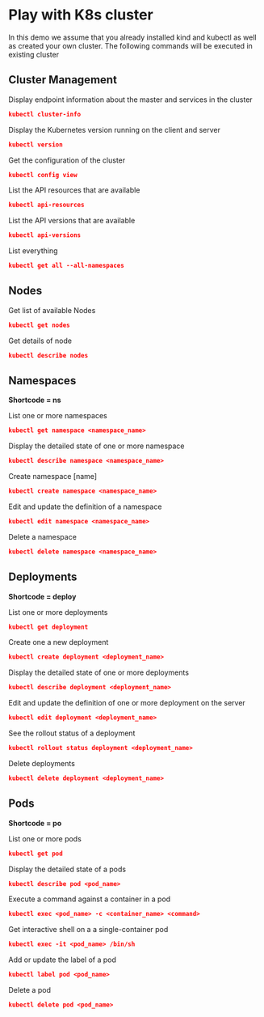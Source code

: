 # Play with K8s cluster
In this demo we assume that you already installed kind and kubectl as well as created your own cluster.
The following commands will be executed in existing cluster

## Cluster Management

Display endpoint information about the master and services in the cluster

```json
kubectl cluster-info
```

Display the Kubernetes version running on the client and server

```json
kubectl version
```

Get the configuration of the cluster

```json
kubectl config view
```

List the API resources that are available

```json
kubectl api-resources
```

List the API versions that are available

```json
kubectl api-versions
```

List everything

```json
kubectl get all --all-namespaces
```

## Nodes
Get list of available Nodes
```json
kubectl get nodes
```

Get details of node
```json 
kubectl describe nodes
```
## Namespaces
**Shortcode = ns**

List one or more namespaces

```json
kubectl get namespace <namespace_name>
```

Display the detailed state of one or more namespace

```json
kubectl describe namespace <namespace_name>
```
Create namespace [name]

```json
kubectl create namespace <namespace_name>
```
Edit and update the definition of a namespace

```json
kubectl edit namespace <namespace_name>
```

Delete a namespace
```json
kubectl delete namespace <namespace_name>
```

## Deployments

**Shortcode = deploy**

List one or more deployments

```json
kubectl get deployment
```
Create one a new deployment

```json
kubectl create deployment <deployment_name>
```

Display the detailed state of one or more deployments

```json
kubectl describe deployment <deployment_name>
```

Edit and update the definition of one or more deployment on the server

```json
kubectl edit deployment <deployment_name>
```

See the rollout status of a deployment

```json
kubectl rollout status deployment <deployment_name>
```

Delete deployments

```json
kubectl delete deployment <deployment_name>
```

## Pods

**Shortcode = po**

List one or more pods

```json
kubectl get pod
```

Display the detailed state of a pods

```json
kubectl describe pod <pod_name>
```

Execute a command against a container in a pod

```json
kubectl exec <pod_name> -c <container_name> <command>
```

Get interactive shell on a a single-container pod

```json
kubectl exec -it <pod_name> /bin/sh
```

Add or update the label of a pod

```json
kubectl label pod <pod_name>
```
Delete a pod

```json
kubectl delete pod <pod_name>
```
